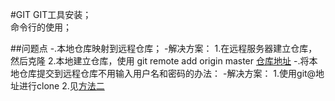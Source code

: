 #GIT
GIT工具安装；  
命令行的使用； 

##问题点
-.本地仓库映射到远程仓库；
    -解决方案：
    1.在远程服务器建立仓库，然后克隆
    2.本地建立仓库，使用 git remote add origin master [仓库地址](https://github.com/dqrjmz/reactLearn.git)
-.将本地仓库提交到远程仓库不用输入用户名和密码的办法：
    -解决方案：
    1.使用git@地址进行clone
    2.见[方法二](http://www.cnblogs.com/ballwql/p/3462104.html)



